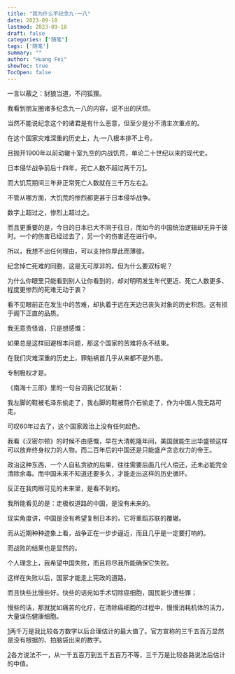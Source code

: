 ```yaml
---
title: "我为什么不纪念九·一八"
date: 2023-09-18
lastmod: 2023-09-18
draft: false
categories: ["随笔"]
tags: ['随笔']
summary: ""
author: "Huang Fei"
showToc: true
TocOpen: false
---
```


一言以蔽之：豺狼当道，不问狐狸。

我看到朋友圈诸多纪念九一八的内容，说不出的厌烦。

当然不能说纪念这个的诸君是有什么恶意，但至少是分不清主次重点的。

在这个国家灾难深重的历史上，九·一八根本排不上号。

且抛开1900年以前动辙十室九空的内战饥荒，单论二十世纪以来的现代史。

日本侵华战争前后十四年，死亡人数不超过两千万[1](#footnote-1)。

而大饥荒期间三年非正常死亡人数就在三千万左右[2](#footnote-2)。

不管从哪方面，大饥荒的惨烈都更甚于日本侵华战争。

数字上超过之，惨烈上超过之。

而且更重要的是，今日的日本已大不同于往日，而如今的中国统治逻辑却无异于彼时。一个的伤害已经过去了，另一个的伤害还在进行中。

所以，我想不出任何理由，可以支持你厚此而薄彼。

纪念悼亡死难的同胞，这是无可厚非的。但为什么要双标呢？

为什么你眼里只能看到别人让你看到的，却对明明发生年代更近、死亡人数更多、程度更惨烈的死难无动于衷？

看不见眼前正在发生中的苦难，却执着于远在天边已丧失对象的历史积怨。这有损于阁下正直的品质。

我无意责怪谁，只是想感慨：

如果总是这样回避根本问题，那这个国家的苦难将永不结束。

在我们灾难深重的历史上，罪魁祸首几乎从来都不是外患。

专制极权才是。

《南海十三郎》里的一句台词我记忆犹新：

我左脚的鞋被毛泽东偷走了，我右脚的鞋被蒋介石偷走了，作为中国人我无路可走。

可叹60年过去了，这个国家政治上没有任何起色。

我看《汉密尔顿》的时候不由感慨，早在大清乾隆年间，美国就能生出华盛顿这样可以放弃终身权力的人物。而二百年后的中国还是只能盛产贪恋权力的帝王。

政治这种东西，一个人自私贪欲的后果，往往需要后面几代人偿还，还未必能完全清除余毒。而中国未来不知道还要多久，才能走出这样的历史循环。

反正在我肉眼可见的未来里，是看不到的。

我所能看见的是：走极权道路的中国，是没有未来的。

现实角度讲，中国是没有希望复制日本的，它将重蹈苏联的覆辙。

而从近期种种迹象上看，战争正在一步步逼近，而且几乎是一定要打响的。

而战败的结果也是显然的。

个人理念上，我希望中国失败，而且将尽我所能确保它失败。

这样在失败以后，国家才能走上宪政的道路。

而且快些比慢些好。快些的话宛如手术切除癌细胞，国民能少遭些罪；

慢些的话，那就犹如痛苦的化疗，在清除癌细胞的过程中，慢慢消耗机体的活力，大量误伤健康细胞。

[1](#footnote-anchor-1)两千万是我比较各方数字以后合理估计的最大值了。官方宣称的三千五百万显然是没有根据的、拍脑袋出来的数字。

[2](#footnote-anchor-2)各方说法不一，从一千五百万到五千五百万不等，三千万是比较各路说法后估计的中值。